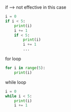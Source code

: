 if --> not effective in this case
```python
i = 0
if i < 5:
	print(i)
	i += 1
	if < 5:
		print(i)
		i += 1
		...
```

for loop
```python
for i in range(5):
	print(i)
```

while loop
```python
i = 0
while i < 5:
	print(i)
	i += 1
```
